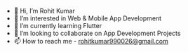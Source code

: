 - 👋 Hi, I’m Rohit Kumar
- 👀 I’m interested in Web & Mobile App Development
- 🌱 I’m currently learning Flutter
- 💞️ I’m looking to collaborate on App Development Projects
- 📫 How to reach me - rohitkumar990026@gmail.com

<!---
rohit-0308/rohit-0308 is a ✨ special ✨ repository because its `README.md` (this file) appears on your GitHub profile.
You can click the Preview link to take a look at your changes.
--->
